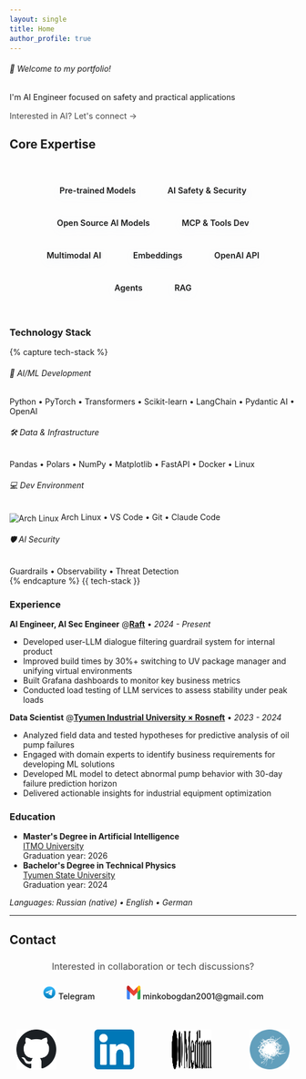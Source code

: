 ```yaml
---
layout: single
title: Home
author_profile: true
---
```


<div class="tech-grid">
  <div class="tech-card">
    <h6>👋 Welcome to my portfolio!</h6>
    <p>I'm AI Engineer focused on safety and practical applications</p>
    <p style="margin-top: 1rem; font-size: 0.9rem;">
      <a href="#contact" style="color: var(--catppuccin-text); text-decoration: none; opacity: 0.8; transition: opacity 0.2s;">
        Interested in AI? Let's connect →
      </a>
    </p>
  </div>
</div>

## Core Expertise

<div class="skills-badges">
  <span class="skill-badge">Pre-trained Models</span>
  <span class="skill-badge">AI Safety & Security</span>
  <span class="skill-badge">Open Source AI Models</span>
  <span class="skill-badge">MCP & Tools Dev</span>
  <span class="skill-badge">Multimodal AI</span>
  <span class="skill-badge">Embeddings</span>
  <span class="skill-badge">OpenAI API</span>
  <span class="skill-badge">Agents</span>
  <span class="skill-badge">RAG</span>
</div>

<style>
.skills-badges {
  display: flex;
  flex-wrap: wrap;
  justify-content: center;
  gap: 1rem;
  margin: 2rem 0;
  padding: 1rem;
}

.skill-badge {
  display: inline-block;
  background: var(--catppuccin-mantle);
  color: var(--catppuccin-text);
  padding: 0.75rem 1.25rem;
  border-radius: 50px;
  font-size: 0.9rem;
  font-weight: 600;
  border: 2px solid var(--catppuccin-surface0);
  cursor: pointer;
  transition: all 0.3s cubic-bezier(0.4, 0, 0.2, 1);
  position: relative;
  white-space: nowrap;
  filter: drop-shadow(0 4px 8px rgba(137, 180, 250, 0.1));
}

.skill-badge:hover {
  background: var(--catppuccin-blue);
  color: white;
  border-color: var(--catppuccin-surface1);
  transform: translateY(-4px) scale(1.05);
  filter: drop-shadow(0 8px 16px rgba(180, 190, 254, 0.2)) 
          drop-shadow(0 12px 24px rgba(137, 180, 250, 0.15));
}

@media (max-width: 768px) {
  .skills-badges {
    gap: 0.75rem;
    margin: 1.5rem 0;
    padding: 0.5rem;
  }
  
  .skill-badge {
    padding: 0.6rem 1rem;
    font-size: 0.85rem;
  }
}

@media (max-width: 480px) {
  .skills-badges {
    gap: 0.5rem;
    margin: 1rem 0;
  }
  
  .skill-badge {
    padding: 0.5rem 0.85rem;
    font-size: 0.8rem;
  }
}

/* Connect Section - Subtle and Elegant */
.connect-section {
  text-align: center;
  margin: 1.5rem 0;
  padding: 0;
}

.connect-section p {
  font-size: 1rem;
  margin-bottom: 1rem;
  color: var(--catppuccin-text);
  opacity: 0.8;
}

.connect-links {
  display: flex;
  justify-content: center;
  gap: 1.5rem;
  margin-bottom: 2rem;
  flex-wrap: wrap;
}

.connect-link {
  display: inline-block;
  padding: 0.5rem 1rem;
  color: var(--catppuccin-text);
  text-decoration: none;
  font-size: 0.9rem;
  font-weight: 500;
  border-radius: 8px;
  transition: all 0.2s ease;
  border: 1px solid var(--catppuccin-surface1);
  background: transparent;
}

.connect-link:hover {
  background: var(--catppuccin-surface0);
  border-color: var(--catppuccin-surface2);
  transform: translateY(-1px);
}

.articles-links {
  border-top: 1px solid var(--catppuccin-surface1);
  padding-top: 1.5rem;
  display: flex;
  flex-direction: column;
  align-items: center;
  gap: 0.75rem;
}

.articles-links p {
  font-size: 0.9rem;
  margin-bottom: 0.5rem;
  color: var(--catppuccin-text);
  opacity: 0.7;
}

.article-link {
  display: inline-flex;
  align-items: center;
  gap: 0.5rem;
  padding: 0.5rem 1rem;
  color: var(--catppuccin-text);
  text-decoration: none;
  font-size: 0.9rem;
  font-weight: 500;
  border-radius: 8px;
  transition: all 0.2s ease;
  border: 1px solid var(--catppuccin-surface1);
  background: transparent;
}

.article-link:hover {
  background: var(--catppuccin-surface0);
  opacity: 1;
  transform: translateY(-1px);
}

.article-buttons {
  display: flex;
  justify-content: center;
  gap: 1.5rem;
  flex-wrap: wrap;
}

.articles-links .article-link {
  display: inline-flex;
}

@media (max-width: 768px) {
  .connect-links {
    gap: 1rem;
  }
  
  .connect-link {
    padding: 0.45rem 0.85rem;
    font-size: 0.85rem;
  }
  
  .article-link {
    padding: 0.45rem 0.85rem;
    font-size: 0.85rem;
  }
}

@media (max-width: 480px) {
  .connect-links {
    flex-direction: column;
    align-items: center;
    gap: 0.75rem;
  }
  
  .connect-link {
    width: auto;
    min-width: 120px;
    text-align: center;
  }
  
  .articles-links {
    gap: 0.5rem;
  }
  
  .article-buttons {
    gap: 1rem;
  }
}
</style>


### Technology Stack
{% capture tech-stack %}
<div class="tech-grid">
  <div class="tech-card">
    <h6>🤖 AI/ML Development</h6>
    Python • PyTorch • Transformers • Scikit-learn • LangChain • Pydantic AI • OpenAI
  </div>
  <div class="tech-card">
    <h6>🛠️ Data & Infrastructure</h6>
    Pandas • Polars • NumPy • Matplotlib • FastAPI • Docker • Linux
  </div>
  <div class="tech-card">
    <h6>💻 Dev Environment</h6>
    <img src="https://cdn.jsdelivr.net/gh/devicons/devicon/icons/archlinux/archlinux-original.svg" alt="Arch Linux" width="12" height="12" style="vertical-align: middle;"> Arch Linux • VS Code • Git • Claude Code
  </div>
  <div class="tech-card">
    <h6>🛡️ AI Security</h6>
    Guardrails • Observability • Threat Detection
  </div>
</div>
{% endcapture %}
{{ tech-stack }}


### Experience
**AI Engineer, AI Sec Engineer** @**[Raft](https://raftds.ru/)** • *2024 - Present*

- Developed user-LLM dialogue filtering guardrail system for internal product
- Improved build times by 30%+ switching to UV package manager and unifying virtual environments  
- Built Grafana dashboards to monitor key business metrics
- Conducted load testing of LLM services to assess stability under peak loads

**Data Scientist** @**[Tyumen Industrial University × Rosneft](https://www.tyuiu.ru/)** • *2023 - 2024*

- Analyzed field data and tested hypotheses for predictive analysis of oil pump failures
- Engaged with domain experts to identify business requirements for developing ML solutions  
- Developed ML model to detect abnormal pump behavior with 30-day failure prediction horizon
- Delivered actionable insights for industrial equipment optimization

### Education
- **Master's Degree in Artificial Intelligence**  
  [ITMO University](https://ai.itmo.ru/)<br>
  Graduation year: 2026
- **Bachelor's Degree in Technical Physics**  
  [Tyumen State University](https://www.utmn.ru/)<br>
  Graduation year: 2024

*Languages: Russian (native) • English • German*

---
## Contact

<div class="connect-section">
  <p>Interested in collaboration or tech discussions?</p>
  <div class="connect-links">
    <a href="https://t.me/bogdan_minko" target="_blank" class="connect-link">
      <img src="/assets/telegram.svg" alt="Telegram" width="24" height="24"> Telegram
    </a>
    <a href="mailto:minkobogdan2001@gmail.com" class="connect-link">
      <img src="/assets/Gmail.svg" alt="Gmail" width="24" height="24"> minkobogdan2001@gmail.com
    </a>
  </div>
</div>


<div style="display: flex; justify-content: space-between; align-items: center; max-width: 500px; margin: 0 auto;">
  <a href="https://github.com/bogdan01m" target="_blank" title="GitHub" style="transition: all 0.3s; border-radius: 50%; padding: 10px;" onmouseover="this.style.backgroundColor='rgba(255,255,255,0.1)'; this.style.transform='scale(1.1)'" onmouseout="this.style.backgroundColor='transparent'; this.style.transform='scale(1)'">
    <img src="/assets/github.svg" alt="GitHub" width="70" height="70">
  </a>
  <a href="https://www.linkedin.com/in/bogdan-minko-05a867322/" target="_blank" title="LinkedIn" style="transition: all 0.3s; border-radius: 50%; padding: 10px;" onmouseover="this.style.backgroundColor='rgba(255,255,255,0.1)'; this.style.transform='scale(1.1)'" onmouseout="this.style.backgroundColor='transparent'; this.style.transform='scale(1)'">
    <img src="/assets/linkedin.svg" alt="LinkedIn" width="70" height="70">
  </a>
  <a href="https://medium.com/@minkobogdan2001" target="_blank" title="Medium" style="transition: all 0.3s; border-radius: 50%; padding: 10px;" onmouseover="this.style.backgroundColor='rgba(255,255,255,0.1)'; this.style.transform='scale(1.1)'" onmouseout="this.style.backgroundColor='transparent'; this.style.transform='scale(1)'">
    <img src="/assets/Medium.svg" alt="Medium" width="70" height="70">
  </a>
  <a href="https://habr.com/ru/users/Bogdan_m01" target="_blank" title="Habr" style="transition: all 0.3s; border-radius: 50%; padding: 10px;" onmouseover="this.style.backgroundColor='rgba(255,255,255,0.1)'; this.style.transform='scale(1.1)'" onmouseout="this.style.backgroundColor='transparent'; this.style.transform='scale(1)'">
    <img src="/assets/habr.svg" alt="Habr" width="70" height="70">
  </a>
</div>
